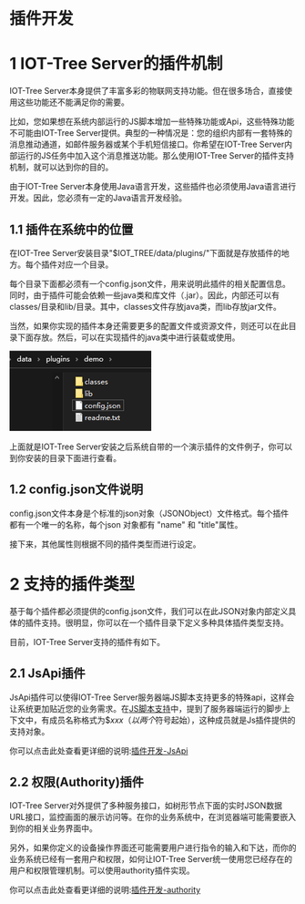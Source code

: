 插件开发
==

# 1 IOT-Tree Server的插件机制

IOT-Tree Server本身提供了丰富多彩的物联网支持功能。但在很多场合，直接使用这些功能还不能满足你的需要。

比如，您如果想在系统内部运行的JS脚本增加一些特殊功能或Api，这些特殊功能不可能由IOT-Tree Server提供。典型的一种情况是：您的组织内部有一套特殊的消息推动通道，如邮件服务器或某个手机短信接口。你希望在IOT-Tree Server内部运行的JS任务中加入这个消息推送功能。那么使用IOT-Tree Server的插件支持机制，就可以达到你的目的。

由于IOT-Tree Server本身使用Java语言开发，这些插件也必须使用Java语言进行开发。因此，您必须有一定的Java语言开发经验。

## 1.1 插件在系统中的位置

在IOT-Tree Server安装目录"$IOT_TREE/data/plugins/"下面就是存放插件的地方。每个插件对应一个目录。

每个目录下面都必须有一个config.json文件，用来说明此插件的相关配置信息。同时，由于插件可能会依赖一些java类和库文件（.jar）。因此，内部还可以有classes/目录和lib/目录。其中，classes文件存放java类，而lib存放jar文件。

当然，如果你实现的插件本身还需要更多的配置文件或资源文件，则还可以在此目录下面存放。然后，可以在实现插件的java类中进行装载或使用。

<img src="../img/plug1.png">

上面就是IOT-Tree Server安装之后系统自带的一个演示插件的文件例子，你可以到你安装的目录下面进行查看。

## 1.2 config.json文件说明

config.json文件本身是个标准的json对象（JSONObject）文件格式。每个插件都有一个唯一的名称，每个json 对象都有 "name" 和 "title"属性。

接下来，其他属性则根据不同的插件类型而进行设定。

# 2 支持的插件类型

基于每个插件都必须提供的config.json文件，我们可以在此JSON对象内部定义具体的插件支持。很明显，你可以在一个插件目录下定义多种具体插件类型支持。

目前，IOT-Tree Server支持的插件有如下。

## 2.1 JsApi插件

JsApi插件可以使得IOT-Tree Server服务器端JS脚本支持更多的特殊api，这样会让系统更加贴近您的业务需求。在[JS脚本支持][js_main]中，提到了服务器端运行的脚步上下文中，有成员名称格式为$$xxx（以两个$符号起始），这种成员就是Js插件提供的支持对象。

你可以点击此处查看更详细的说明:[插件开发-JsApi][plug_js_api]

[js_main]:../js/index.md

## 2.2 权限(Authority)插件

IOT-Tree Server对外提供了多种服务接口，如树形节点下面的实时JSON数据URL接口，监控画面的展示访问等。在你的业务系统中，在浏览器端可能需要嵌入到你的相关业务界面中。

另外，如果你定义的设备操作界面还可能需要用户进行指令的输入和下达，而你的业务系统已经有一套用户和权限，如何让IOT-Tree Server统一使用您已经存在的用户和权限管理机制。可以使用authority插件实现。

你可以点击此处查看更详细的说明:[插件开发-authority][plug_auth]

[plug_js_api]: ./adv_plugin_jsapi.md
[plug_auth]: ./adv_plugin_auth.md

